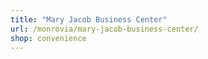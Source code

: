 ```yaml
---
title: "Mary Jacob Business Center"
url: /monrovia/mary-jacob-business-center/
shop: convenience
---
```

